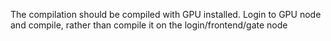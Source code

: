 The compilation should be compiled with GPU installed. Login to GPU node and compile, rather than compile it on the login/frontend/gate node
